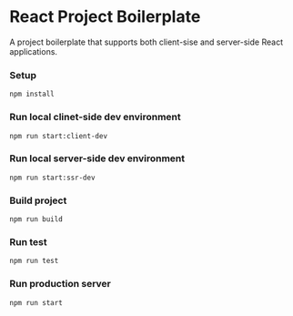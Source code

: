 # React Project Boilerplate

A project boilerplate that supports both client-sise and server-side React applications.

### Setup

`npm install`

### Run local clinet-side dev environment

`npm run start:client-dev`

### Run local server-side dev environment

`npm run start:ssr-dev`

### Build project

`npm run build`

### Run test

`npm run test`

### Run production server

`npm run start`
